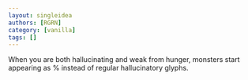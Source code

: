 ```yaml
---
layout: singleidea
authors: [RGRN]
category: [vanilla]
tags: []
---
```

When you are both hallucinating and weak from hunger, monsters start appearing as % instead of regular hallucinatory glyphs.
